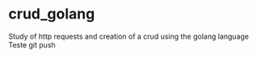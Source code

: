# crud_golang
Study of http requests and creation of a crud using the golang language
Teste git push
